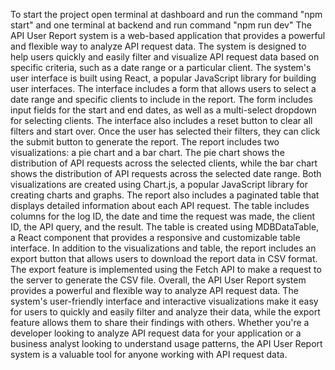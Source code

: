 To start the project open terminal at dashboard and run the command "npm start" and one terminal at backend and run command "npm run dev"
The API User Report system is a web-based application that provides a powerful and flexible way to analyze API request data. The system is designed to help users quickly and easily filter and visualize API request data based on specific criteria, such as a date range or a particular client.
The system's user interface is built using React, a popular JavaScript library for building user interfaces. The interface includes a form that allows users to select a date range and specific clients to include in the report. The form includes input fields for the start and end dates, as well as a multi-select dropdown for selecting clients. The interface also includes a reset button to clear all filters and start over.
Once the user has selected their filters, they can click the submit button to generate the report. The report includes two visualizations: a pie chart and a bar chart. The pie chart shows the distribution of API requests across the selected clients, while the bar chart shows the distribution of API requests across the selected date range. Both visualizations are created using Chart.js, a popular JavaScript library for creating charts and graphs.
The report also includes a paginated table that displays detailed information about each API request. The table includes columns for the log ID, the date and time the request was made, the client ID, the API query, and the result. The table is created using MDBDataTable, a React component that provides a responsive and customizable table interface.
In addition to the visualizations and table, the report includes an export button that allows users to download the report data in CSV format. The export feature is implemented using the Fetch API to make a request to the server to generate the CSV file.
Overall, the API User Report system provides a powerful and flexible way to analyze API request data. The system's user-friendly interface and interactive visualizations make it easy for users to quickly and easily filter and analyze their data, while the export feature allows them to share their findings with others. Whether you're a developer looking to analyze API request data for your application or a business analyst looking to understand usage patterns, the API User Report system is a valuable tool for anyone working with API request data.
